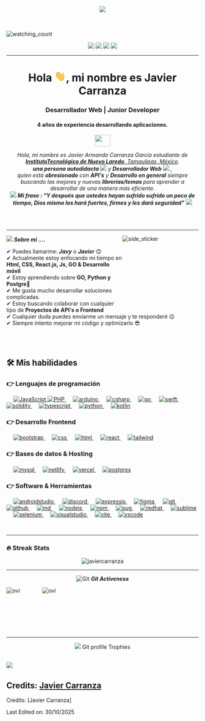 <p align="center">
  <img src="https://assets.gocoderz.xyz/site/wp-content/uploads/2017/02/shutterstock_239157115-460x320.jpg" height="200"/>
</p>
<br>
<p align="left"> 
<img src="https://komarev.com/ghpvc/?username=JavierCarranza2203&color=brightgreen" alt="watching_count" />
 </p>
 <p align="center">
<img src="https://img.shields.io/badge/Edad-22-blue" />
  <img src="https://img.shields.io/badge/Especialidad-Desarrollo%20Web-brightgreen" />
  <img src="https://img.shields.io/badge/Pais-Mexico-success" />
  <img src="https://img.shields.io/badge/Idiomas-Ingles%20%26%20Español-brightgreen" />
</p>
<hr>
<h1 align="center">Hola <img src="https://raw.githubusercontent.com/ABSphreak/ABSphreak/master/gifs/Hi.gif" width="30px">, mi nombre es Javier Carranza </h1>
<h3 align="center">Desarrollador Web | Junior Developer </h3>
<h4 align="center">4 años de experiencia desarrollando aplicaciones.</h4>
<p align="center">
 <a href = "mailto: javcarr.2203@gmail.com"><img align="center" src="https://img.shields.io/badge/Gmail-D14836?style=for-the-badge&logo=gmail&logoColor=white" height="30" width="40" /></a>
</p>

<p align="center">
  <em>
    Hola, mi nombre es Javier Armando Carranza García estudiante de <a href="#"> <b>InstitutoTecnológico de Nuevo Laredo</b>. Tamaulipas, México</a>. <br>
    <b>una persona autodidacta</b> <img src="https://github.com/TheDudeThatCode/TheDudeThatCode/blob/master/Assets/Developer.gif" width="30px"> y <b>Desarrollador Web</b>&nbsp;<img src="https://github.com/TheDudeThatCode/TheDudeThatCode/blob/master/Assets/Designer.gif" width="36px">&nbsp,<br>quien está <b>obresionado</b>
    con <b>API's</b> y <b>Desarrollo en general</b> siempre buscando las mejores y nuevas <b> librerías/temas </b> para aprender a desarrollar de una manera más eficiente. 
  </em> 
  <br>
  <img src="https://media.giphy.com/media/gH3LO09IOiZIqePwv9/giphy.gif" width="50" /> <b><i align="center">Mi frase : "Y después que ustedes hayan sufrido sufrido un poco de tiempo, Dios mismo los hará fuertes, firmes y les dará seguridad”</i></b> <img src="https://media.giphy.com/media/qjqUcgIyRjsl2/giphy.gif" width="50" />
</p>
<br><br>

<hr>

<img align="right" width=200px height=200px alt="side_sticker" src="https://media.giphy.com/media/TEnXkcsHrP4YedChhA/giphy.gif" />

<img src="https://media.giphy.com/media/iY8CRBdQXODJSCERIr/giphy.gif" width="30px">&nbsp;***Sobre mí ....***

✔ Puedes llamarme: ***Javy*** o ***Javier*** 😊 <br>
✔ Actualmente estoy enfocando mi tiempo en **Html, CSS, React.js, Js, GO & Desarrollo móvil**<br>
✔ Estoy aprendiendo sobre **GO, Python y Postgre**🥰<br>
✔ Me gusta mucho desarrollar soluciones complicadas.<br>
✔ Estoy buscando colaborar con cualquier tipo de **Proyectos de API's o Frontend**<br>
✔ Cualquier duda puedes enviarme un mensaje y te responderé 😉<br>
✔ Siempre intento mejorar mi código y optimizarlo 😎<br><br><br><br>

## 🛠️ Mis habilidades

### 👉 Lenguajes de programación

<p align="left"> 
  &emsp; 
  <a href="https://developer.mozilla.org/es/docs/Web/JavaScript" target="_blank"> 
     <img alt="JavaScript" src="https://skillicons.dev/icons?i=js">
   </a>
  
  <a href="https://www.php.net/" target="_blank"> 
     <img alt="PHP" src="https://skillicons.dev/icons?i=php">
   </a>
  &emsp; 
   <a href="https://www.arduino.cc/" target="_blank"> 
     <img alt="arduino" src="https://skillicons.dev/icons?i=arduino">
   </a>
&emsp; 
   <a href="https://dotnet.microsoft.com/es-es/languages/csharp" target="_blank"> 
     <img alt="csharp" src="https://skillicons.dev/icons?i=cs">
   </a>
&emsp; 
   <a href="https://go.dev/" target="_blank"> 
     <img alt="go" src="https://skillicons.dev/icons?i=go">
   </a>
&emsp; 
   <a href="https://www.swift.org/documentation/" target="_blank"> 
     <img alt="swift" src="https://skillicons.dev/icons?i=swift">
   </a>
&emsp; 
   <a href="https://www.soliditylang.org/" target="_blank"> 
     <img alt="solidity" src="https://skillicons.dev/icons?i=solidity">
   </a>
&emsp; 
   <a href="https://www.typescriptlang.org/" target="_blank"> 
     <img alt="typescript" src="https://skillicons.dev/icons?i=ts">
   </a>
&emsp; 
   <a href="https://www.python.org/" target="_blank"> 
     <img alt="python" src="https://skillicons.dev/icons?i=py">
   </a>
&emsp; 
   <a href="https://kotlinlang.org/" target="_blank"> 
     <img alt="kotlin" src="https://skillicons.dev/icons?i=kotlin">
   </a>
</p>

### 👉 Desarrollo Frontend
<p align="left"> 
  &emsp; 
  <a href="https://getbootstrap.com/" target="_blank"> 
     <img alt="bootstrap" src="https://skillicons.dev/icons?i=bootstrap">
   </a>
&emsp; 
   <a href="https://lenguajecss.com/css/introduccion/que-es-css/" target="_blank"> 
     <img alt="css" src="https://skillicons.dev/icons?i=css">
   </a>
&emsp; 
   <a href="https://lenguajehtml.com/" target="_blank"> 
     <img alt="html" src="https://skillicons.dev/icons?i=html">
   </a>
&emsp; 
   <a href="https://es.react.dev/" target="_blank"> 
     <img alt="react" src="https://skillicons.dev/icons?i=react">
   </a>
&emsp; 
   <a href="https://tailwindcss.com/" target="_blank"> 
     <img alt="tailwind" src="https://skillicons.dev/icons?i=tailwind">
   </a>
</p>

### 👉 Bases de datos & Hosting
<p align="left">
  &emsp;
    <a href="https://www.mysql.com/" target="_blank"> 
     <img alt="mysql" src="https://skillicons.dev/icons?i=mysql">
    </a>
  &emsp;
   <a href="https://www.netlify.com/" target="_blank"> 
     <img alt="netlify" src="https://skillicons.dev/icons?i=netlify">
   </a>
  &emsp;
   <a href="https://vercel.com/" target="_blank"> 
     <img alt="vercel" src="https://skillicons.dev/icons?i=vercel">
   </a>
  &emsp;
   <a href="https://www.postgresql.org/" target="_blank"> 
     <img alt="postgres" src="https://skillicons.dev/icons?i=postgres">
   </a>
 </p>

 ### 👉 Software & Herramientas
 
<p>
   &emsp;
   <a href="https://developer.android.com/studio" target="_blank"> 
     <img alt="androidstudio" src="https://skillicons.dev/icons?i=androidstudio">
   </a>
   &emsp;
   <a href="https://discord.com/" target="_blank"> 
     <img alt="discord" src="https://skillicons.dev/icons?i=discord">
   </a>
   &emsp;
   <a href="https://expressjs.com/es/" target="_blank"> 
     <img alt="expressjs" src="https://skillicons.dev/icons?i=express">
   </a>
  &emsp;
   <a href="https://www.figma.com/" target="_blank"> 
     <img alt="figma" src="https://skillicons.dev/icons?i=figma">
   </a>
   &emsp;
   <a href="https://git-scm.com/" target="_blank"> 
     <img alt="git" src="https://skillicons.dev/icons?i=git">
   </a>
   &emsp;
   <a href="https://github.com/" target="_blank"> 
     <img alt="github" src="https://skillicons.dev/icons?i=github">
   </a>
   &emsp;
   <a href="https://markdown.es/" target="_blank"> 
     <img alt="md" src="https://skillicons.dev/icons?i=md">
   </a>
   &emsp;
   <a href="https://nodejs.org/en" target="_blank"> 
     <img alt="nodejs" src="https://skillicons.dev/icons?i=nodejs">
   </a>
   &emsp;
   <a href="https://www.npmjs.com/" target="_blank"> 
     <img alt="npm" src="https://skillicons.dev/icons?i=npm">
   </a>
   &emsp;
   <a href="https://pugjs.org/api/getting-started.html" target="_blank"> 
     <img alt="pug" src="https://skillicons.dev/icons?i=pug">
   </a>
   &emsp;
   <a href="https://developers.redhat.com/hello-world/nodejs" target="_blank"> 
     <img alt="redhat" src="https://skillicons.dev/icons?i=redhat">
   </a>
   &emsp;
   <a href="https://www.sublimetext.com/" target="_blank"> 
     <img alt="sublime" src="https://skillicons.dev/icons?i=sublime">
   </a>
   &emsp;
   <a href="https://www.selenium.dev/" target="_blank"> 
     <img alt="selenium" src="https://skillicons.dev/icons?i=selenium">
   </a>
   &emsp;
   <a href="https://visualstudio.microsoft.com/es/" target="_blank"> 
     <img alt="visualstudio" src="https://skillicons.dev/icons?i=visualstudio">
   </a>
   &emsp;
   <a href="https://vite.dev/" target="_blank"> 
     <img alt="vite" src="https://skillicons.dev/icons?i=vite">
   </a>
   &emsp;
   <a href="https://code.visualstudio.com/" target="_blank"> 
     <img alt="vscode" src="https://skillicons.dev/icons?i=vscode">
   </a>
</p>

<br/>

  <hr>

### 🔥 Streak Stats
<p align="center"><img src="https://github-readme-streak-stats.herokuapp.com/?user=JavierCarranza2203&theme=algolia" alt="javiercarranza"/></p>

<hr>
<p align="center">
 <img src="https://media.giphy.com/media/W5eoZHPpUx9sapR0eu/giphy.gif" width="30px" alt="Git"/>&nbsp;<i><b>Git Activeness</b></i></p>
 
<p><img align="left" src="https://github-readme-stats.vercel.app/api/top-langs?username=JavierCarranza2203&show_icons=true&locale=en&layout=compact&theme=chartreuse-dark" alt="ovi" /></p>
<p>&nbsp;<img align="right" src="https://github-readme-stats.vercel.app/api?username=JavierCarranza2203&show_icons=true&locale=en&theme=chartreuse-dark" alt="ovi" width="410" /></p>
<br><br><br><br><br>

<hr>

<p align="center"><img src="https://media.giphy.com/media/QaMcXSekUWx7aogAUr/giphy.gif" width="30" />&nbsp;Git profile Trophies</p><br>

<img src="https://github-profile-trophy.vercel.app/?username=JavierCarranza2203&theme=juicyfresh&no-bg=true" />

Credits: [Javier Carranza](https://github.com/JavierCarranza2203)
-----
Credits: [Javier Carranza]

Last Edited on: 30/10/2025
